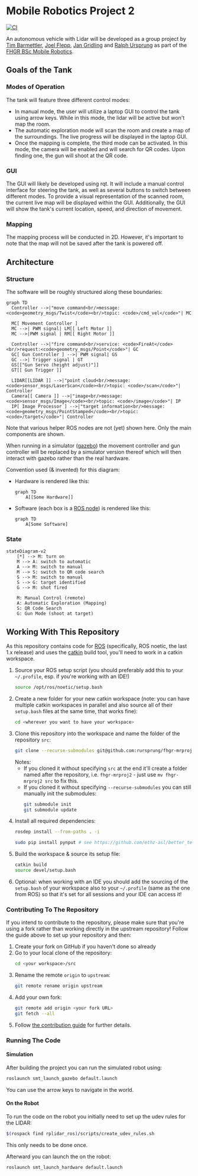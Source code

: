 # Mobile Robotics Project 2
[![CI](https://github.com/rursprung/fhgr-mrproj2/actions/workflows/CI.yml/badge.svg)](https://github.com/rursprung/fhgr-mrproj2/actions/workflows/CI.yml)

An autonomous vehicle with Lidar will be developed as a group project by [Tim Barmettler](https://github.com/TimBarmettler4),
[Joel Flepp](https://github.com/joel5399), [Jan Gridling](https://github.com/Prince-Sigvald) and [Ralph Ursprung](https://github.com/rursprung)
as part of the [FHGR BSc Mobile Robotics](https://fhgr.ch/mr).

## Goals of the Tank

### Modes of Operation

The tank will feature three different control modes:

* In manual mode, the user will utilize a laptop GUI to control the tank using arrow keys. While in this mode, the lidar
  will be active but won't map the room.
* The automatic exploration mode will scan the room and create a map of the surroundings. The live progress will be
  displayed in the laptop GUI.
* Once the mapping is complete, the third mode can be activated. In this mode, the camera will be enabled and will
  search for QR codes. Upon finding one, the gun will shoot at the QR code.

### GUI

The GUI will likely be developed using rqt. It will include a manual control interface for steering the tank, as well as
several buttons to switch between different modes. To provide a visual representation of the scanned room, the current
live map will be displayed within the GUI. Additionally, the GUI will show the tank's current location, speed, and
direction of movement.

### Mapping

The mapping process will be conducted in 2D. However, it's important to note that the map will not be saved after the
tank is powered off.

## Architecture

### Structure

The software will be roughly structured along these boundaries:

```mermaid
graph TD
  Controller -->|"move command<br/>message: <code>geometry_msgs/Twist</code><br/>topic: <code>/cmd_vel</code>"| MC

  MC[ Movement Controller ]
  MC -->| PWM signal| LM[[ Left Motor ]]
  MC -->|PWM signal | RM[[ Right Motor ]]

  Controller -->|"fire command<br/>service: <code>FireAt</code><br/>request:<code>geometry_msgs/Point</code>"| GC
  GC[ Gun Controller ] -->| PWM signal| GS
  GC -->| Trigger signal | GT
  GS[["Gun Servo (height adjust)"]]
  GT[[ Gun Trigger ]]

  LIDAR[[LIDAR ]] -->|"point cloud<br/>message: <code>sensor_msgs/LaserScan</code><br/>topic: <code>/scan</code>"| Controller
  Camera[[ Camera ]] -->|"image<br/>message: <code>sensor_msgs/Image</code><br/>topic: <code>/image</code>"| IP
  IP[ Image Processor ] -->|"target information<br/>message: <code>geometry_msgs/PointStamped</code><br/>topic: <code>/target</code>"| Controller
```

Note that various helper ROS nodes are not (yet) shown here. Only the main components are shown.

When running in a simulator ([gazebo](https://gazebosim.org/)) the movement controller and gun controller will be
replaced
by a simulator version thereof which will then interact with gazebo rather than the real hardware.

Convention used (& invented) for this diagram:

* Hardware is rendered like this:
  ```mermaid
  graph TD
      A[[Some Hardware]]
  ```
* Software (each box is a [ROS node](https://wiki.ros.org/Nodes)) is rendered like this:
  ```mermaid
  graph TD
      A[Some Software]
  ```

### State

```mermaid
stateDiagram-v2
    [*] --> M: turn on
    M --> A: switch to automatic
    A --> M: switch to manual
    M --> S: switch to QR code search
    S --> M: switch to manual
    S --> G: target identified
    G --> M: shot fired

    M: Manual Control (remote)
    A: Automatic Exploration (Mapping)
    S: QR Code Search
    G: Gun Mode (shoot at target)
```

## Working With This Repository

As this repository contains code for [ROS](https://ros.org/) (specifically, ROS noetic, the last 1.x release) and uses
the [catkin](https://catkin-tools.readthedocs.io/en/latest/) build tool, you'll need to work in a catkin workspace.

1. Source your ROS setup script (you should preferably add this to your `~/.profile`, esp. if you're working with an
   IDE!)
   ```bash
   source /opt/ros/noetic/setup.bash
   ```
2. Create a new folder for your new catkin workspace (note: you can have multiple catkin workspaces in parallel and also
   source all of their `setup.bash` files at the same time, that works fine):
   ```bash
   cd <wherever you want to have your workspace>
   ```
3. Clone this repository into the workspace and name the folder of the repository `src`:
   ```bash
   git clone --recurse-submodules git@github.com:rursprung/fhgr-mrproj2.git src
   ```
   Notes:
   * If you cloned it without specifying `src` at the end it'll create a folder named after the repository,
     i.e. `fhgr-mrproj2` - just use `mv fhgr-mrproj2 src` to fix this.
   * If you cloned it without specifying `--recurse-submodules` you can still manually init the submodules:
     ```bash
     git submodule init
     git submodule update
     ```
4. Install all required dependencies:
   ```bash
   rosdep install --from-paths . -i

   sudo pip install pynput # see https://github.com/ethz-asl/better_teleop for more details
   ```
5. Build the workspace & source its setup file:
   ```bash
   catkin build
   source devel/setup.bash
   ```
6. Optional: when working with an IDE you should add the sourcing of the `setup.bash` of your workspace also to
   your `~/.profile` (same as the one from ROS) so that it's set for all sessions and your IDE can access it!

### Contributing To The Repository
If you intend to contribute to the repository, please make sure that you're using a fork rather than working directly in the upstream repository!
Follow the guide above to set up your repository and then:
1. Create your fork on GitHub if you haven't done so already
2. Go to your local clone of the repository:
   ```bash
   cd <your workspace>/src
   ```
3. Rename the remote `origin` to `upstream`:
   ```bash
   git remote rename origin upstream
   ```
4. Add your own fork:
   ```bash
   git remote add origin <your fork URL>
   git fetch --all
   ```
5. Follow [the contribution guide](CONTRIBUTING.md) for further details.

### Running The Code
#### Simulation
After building the project you can run the simulated robot using:
```bash
roslaunch smt_launch_gazebo default.launch
```

You can use the arrow keys to navigate in the world.

#### On the Robot
To run the code on the robot you initially need to set up the udev rules for the LIDAR:
```bash
$(rospack find rplidar_ros)/scripts/create_udev_rules.sh
```
This only needs to be done once.

Afterward you can launch the on the robot:
```bash
roslaunch smt_launch_hardware default.launch
```
